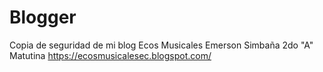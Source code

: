 # Blogger
Copia de seguridad de mi blog Ecos Musicales Emerson Simbaña 2do "A" Matutina
https://ecosmusicalesec.blogspot.com/
